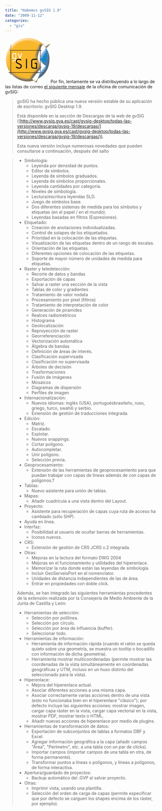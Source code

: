 ```yaml
---
title: "Habemvs gvSIG 1.9"
date: "2009-11-12"
categories: 
  - "gis"
---
```


[![gvSIG](images/logo-gvsig_150_14.gif "gvSIG")](http://gvsig.org)Por fin, lentamente se va distribuyendo a lo largo de las listas de correo [el siguiente mensaje](http://listserv.gva.es/pipermail/gvsig_usuarios/2009-November/010910.html) de la oficina de comunicación de gvSIG:

> gvSIG ha hecho pública una nueva versión estable de su aplicación de escritorio: gvSIG Desktop 1.9.
> 
> Está disponible en la sección de Descargas de la web de gvSIG ([http://www.gvsig.gva.es/cast/gvsig-desktop/todas-las-versiones/descarga/gvsig-19/descargas/](http://www.gvsig.gva.es/cast/gvsig-desktop/todas-las-versiones/descarga/gvsig-19/descargas/)).
> 
> Esta nueva versión incluye numerosas novedades que pueden consultarse a continuación, después del salto

> - Simbología:
>     - Leyenda por densidad de puntos.
>     - Editor de símbolos.
>     - Leyenda de símbolos graduados.
>     - Leyenda de símbolos proporcionales.
>     - Leyenda cantidades por categoría.
>     - Niveles de simbología.
>     - Lectura/escritura leyendas SLD.
>     - Juego de símbolos base.
>     - Dos diferentes sistemas de medida para los símbolos y etiquetas (en el papel / en el mundo).
>     - Leyendas basadas en filtros (Expresiones).
> - Etiquetado:
>     - Creación de anotaciones individualizadas.
>     - Control de solapes de los etiquetados.
>     - Prioridad en la colocación de las etiquetas.
>     - Visualización de las etiquetas dentro de un rango de escalas.
>     - Orientación de las etiquetas.
>     - Diferentes opciones de colocación de las etiquetas.
>     - Soporte de mayor número de unidades de medida para etiquetas.
> - Raster y teledetección:
>     - Recorte de datos y bandas
>     - Exportación de capas
>     - Salvar a raster una sección de la vista
>     - Tablas de color y gradientes
>     - Tratamiento de valor nodata
>     - Procesamiento por píxel (filtros)
>     - Tratamiento de interpretación de color
>     - Generación de piramides
>     - Realces radiométricos
>     - Histograma
>     - Geolocalización
>     - Reproyección de raster
>     - Georreferenciación
>     - Vectorización automática
>     - Álgebra de bandas
>     - Definición de áreas de interés.
>     - Clasificación supervisada
>     - Clasificación no supervisada
>     - Árboles de decisión
>     - Trasformaciones
>     - Fusión de imágenes
>     - Mosaicos
>     - Diagramas de dispersión
>     - Perfiles de imagen
> - Internacionalización:
>     - Nuevos idiomas: inglés (USA), portuguésbrasileño, ruso, griego, turco, swahili y serbio.
>     - Extensión de gestión de traducciones integrada.
> - Edición:
>     - Matriz.
>     - Escalado.
>     - Explotar.
>     - Nuevos snappings.
>     - Cortar polígono.
>     - Autocompletar.
>     - Unir polígono.
>     - Selección previa.
> - Geoprocesamiento:
>     - Extensión de las herramientas de geoprocesamiento para que puedan trabajar con capas de líneas además de con capas de polígonos.?
> - Tablas:
>     - Nuevo asistente para unión de tablas.
> - Mapas:
>     - Añadir cuadrícula a una vista dentro del Layout.
> - Proyecto:
>     - Asistente para recuperación de capas cuya ruta de acceso ha cambiado (sólo SHP).
> - Ayuda en línea.
> - Interfaz:
>     - Posibilidad al usuario de ocultar barras de herramientas.
>     - Iconos nuevos.
> - CRS:
>     - Extensión de gestión de CRS JCRS v.2 integrada.
> - Otras:
>     - Mejoras en la lectura del formato DWG 2004
>     - Mejoras en el funcionamiento y utilidades del hiperenlace.
>     - Memorizar la ruta donde están las leyendas de simbología.
>     - Incluir GeoServeisPort en el nomenclator.
>     - Unidades de distancia independientes de las de área.
>     - Entrar en propiedades con doble click.
> 
> Además, se han integrado las siguientes herramientas procedentes de la extensión realizada por la Consejería de Medio Ambiente de la Junta de Castilla y León:
> 
> - Herramientas de selección:
>     - Selección por polilínea.
>     - Selección por círculo.
>     - Selección por área de influencia (buffer).
>     - Seleccionar todo.
> - Herramientas de información:
>     - Herramienta de información rápida (cuando el ratón se queda quieto sobre una geometría, se muestra un tooltip o bocadillo con información de dicha geometría).
>     - Herramienta mostrar multicoordenadas (permite mostrar las coordenadas de la vista simultáneamente en coordenadas geográficas y UTM, incluso en un huso distinto del seleccionado para la vista).
> - Hiperenlace:
>     - Mejora del hiperenlace actual.
>     - Asociar diferentes acciones a una misma capa.
>     - Asociar correctamente varias acciones dentro de una vista (esto no funcionaba bien en el hiperenlace "clásico"); por defecto incluye las siguientes acciones: mostrar imagen, cargar capa ráster en la vista, cargar capa vectorial en la vista, mostrar PDF, mostrar texto o HTML.
>     - Añadir nuevas acciones de hiperenlace por medio de plugins.
> - Herramientas de transformación de datos:
>     - Exportación de subconjuntos de tablas a formatos DBF y Excel.
>     - Agregar información geográfica a la capa (añadir campos "Área", "Perímetro", etc. a una tabla con un par de clicks).
>     - Importar campos (importar campos de una tabla en otra, de forma permanente).
>     - Transformar puntos a líneas o polígonos, y líneas a polígonos, de forma interactiva.
> - Apertura/guardado de proyectos:
>     - Backup automático del .GVP al salvar proyecto.
> - Otras:
>     - Imprimir vista, usando una plantilla.
>     - Selección del orden de carga de capas (permite especificar que por defecto se carguen los shapes encima de los ráster, por ejemplo).
